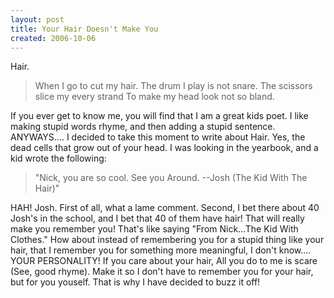 ```yaml
---
layout: post
title: Your Hair Doesn't Make You
created: 2006-10-06
---
```

Hair.

> When I go to cut my hair.
> The drum I play is not snare.
> The scissors slice my every strand
> To make my head look not so bland.

If you ever get to know me, you will find that I am a great kids poet. I like making stupid words rhyme, and then adding a stupid sentence. ANYWAYS.... I decided to take this moment to write about Hair. Yes, the dead cells that grow out of your head. I was looking in the yearbook, and a kid wrote the following:

> "Nick, you are so cool. See you Around. --Josh (The Kid With The Hair)"

HAH! Josh. First of all, what a lame comment. Second, I bet there about 40 Josh's in the school, and I bet that 40 of them have hair! That will really make you remember you! That's like saying "From Nick...The Kid With Clothes." How about instead of remembering you for a stupid thing like your hair, that I remember you for something more meaningful, I don't know.... YOUR PERSONALITY! If you care about your hair, All you do to me is scare (See, good rhyme). Make it so I don't have to remember you for your hair, but for you youself. That is why I have decided to buzz it off!